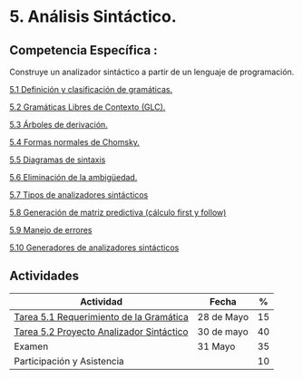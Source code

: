 # 5. Análisis Sintáctico.

## Competencia Específica :

Construye un analizador sintáctico a partir de un lenguaje de programación.


[5.1 Definición y clasificación de gramáticas.](tema5/5_1.md)

[5.2 Gramáticas Libres de Contexto (GLC).](tema5/5_2.md)

[5.3 Árboles de derivación.](tema5/5_3.md)

[5.4 Formas normales de Chomsky.](tema5/5_4.md)

[5.5 Diagramas de sintaxis](tema5/5_5.md)

[5.6 Eliminación de la ambigüedad.](tema5/5_6.md)

[5.7 Tipos de analizadores sintácticos](tema5/5_7.md)

[5.8 Generación de matriz predictiva (cálculo first y follow)](tema5/5_8.md)

[5.9 Manejo de errores](tema5/5_9.md)

[5.10 Generadores de analizadores sintácticos](tema5/5_10.md)


## Actividades

| Actividad | Fecha | %  |
| --------- | ----- | -- |
| [Tarea 5.1 Requerimiento de la Gramática ](https://github.com/RodolfoBaume/LenguajesAutomatas/issues/14)  | 28 de Mayo | 15 |
| [Tarea 5.2 Proyecto Analizador Sintáctico ](https://github.com/RodolfoBaume/LenguajesAutomatas/issues/15) | 30 de mayo | 40 |
| Examen    | 31 Mayo  | 35 |
| Participación y Asistencia |  | 10 |


